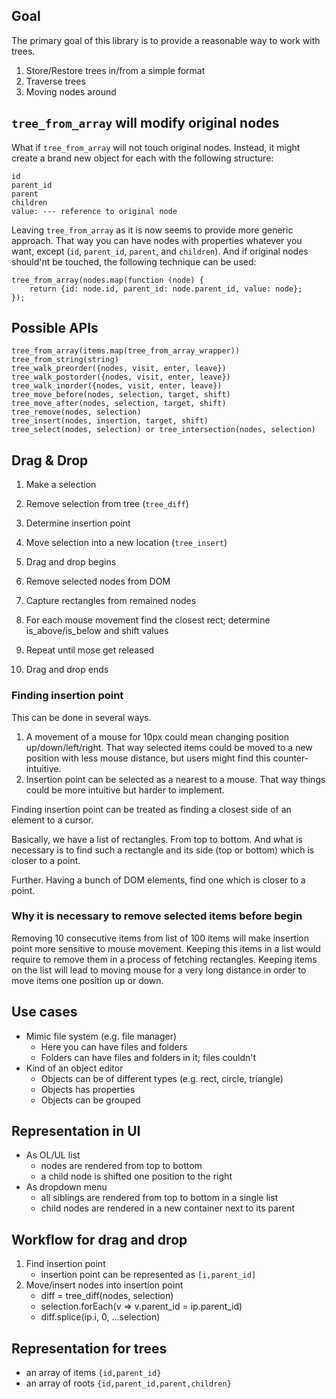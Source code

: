 ## Goal

The primary goal of this library is to provide a reasonable
way to work with trees.

1. Store/Restore trees in/from a simple format
2. Traverse trees
3. Moving nodes around

## `tree_from_array` will modify original nodes

What if `tree_from_array` will not touch original nodes. Instead,
it might create a brand new object for each with the following
structure:

    id
    parent_id 
    parent
    children
    value: --- reference to original node

Leaving `tree_from_array` as it is now seems to provide more
generic approach. That way you can have nodes with properties
whatever you want, except (`id`, `parent_id`, `parent`, and
`children`). And if original nodes should'nt be touched, the
following technique can be used:

    tree_from_array(nodes.map(function (node) {
        return {id: node.id, parent_id: node.parent_id, value: node};
    });

## Possible APIs

    tree_from_array(items.map(tree_from_array_wrapper))
    tree_from_string(string)
    tree_walk_preorder({nodes, visit, enter, leave})
    tree_walk_postorder({nodes, visit, enter, leave})
    tree_walk_inorder({nodes, visit, enter, leave})
    tree_move_before(nodes, selection, target, shift)
    tree_move_after(nodes, selection, target, shift)
    tree_remove(nodes, selection)
    tree_insert(nodes, insertion, target, shift)
    tree_select(nodes, selection) or tree_intersection(nodes, selection)

## Drag & Drop

1. Make a selection
2. Remove selection from tree (`tree_diff`)
3. Determine insertion point
4. Move selection into a new location (`tree_insert`)

1. Drag and drop begins
2. Remove selected nodes from DOM
3. Capture rectangles from remained nodes
4. For each mouse movement find the closest rect; determine is_above/is_below and shift values
5. Repeat until mose get released
6. Drag and drop ends

### Finding insertion point

This can be done in several ways.

1. A movement of a mouse for 10px could mean changing position up/down/left/right. That way
   selected items could be moved to a new position with less mouse distance, but users might
   find this counter-intuitive.
2. Insertion point can be selected as a nearest to a mouse. That way things could
   be more intuitive but harder to implement.

Finding insertion point can be treated as finding a closest side of an element to
a cursor.

Basically, we have a list of rectangles. From top to bottom. And what is necessary is to
find such a rectangle and its side (top or bottom) which is closer to a point.

Further. Having a bunch of DOM elements, find one which is closer to a point.

### Why it is necessary to remove selected items before begin

Removing 10 consecutive items from list of 100 items will make insertion point
more sensitive to mouse movement. Keeping this items in a list would require
to remove them in a process of fetching rectangles. Keeping items on the list
will lead to moving mouse for a very long distance in order to move items one
position up or down.

## Use cases

- Mimic file system (e.g. file manager)
  - Here you can have files and folders
  - Folders can have files and folders in it; files couldn't
- Kind of an object editor
  - Objects can be of different types (e.g. rect, circle, triangle)
  - Objects has properties
  - Objects can be grouped

## Representation in UI

- As OL/UL list
  - nodes are rendered from top to bottom
  - a child node is shifted one position to the right
- As dropdown menu
  - all siblings are rendered from top to bottom in a single list
  - child nodes are rendered in a new container next to its parent

## Workflow for drag and drop

1. Find insertion point
   - insertion point can be represented as `[i,parent_id]`
2. Move/insert nodes into insertion point
   - diff = tree_diff(nodes, selection)
   - selection.forEach(v => v.parent_id = ip.parent_id)
   - diff.splice(ip.i, 0, ...selection)

## Representation for trees
- an array of items `{id,parent_id}`
- an array of roots `{id,parent_id,parent,children}`
